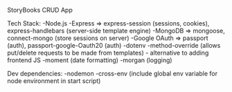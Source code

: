 StoryBooks CRUD App

Tech Stack:
-Node.js
-Express => express-session (sessions, cookies), express-handlebars (server-side template engine)
-MongoDB => mongoose, connect-mongo (store sessions on server)
-Google OAuth => passport (auth), passport-google-Oauth20 (auth)
-dotenv
-method-override (allows put/delete requests to be made from templates) - alternative to adding frontend JS
-moment (date formatting)
-morgan (logging)

Dev dependencies:
-nodemon
-cross-env (include global env variable for node environment in start script)